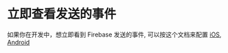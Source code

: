 # 立即查看发送的事件

如果你在开发中，想立即看到 Firebase 发送的事件, 可以按这个文档来配置 [iOS](https://firebase.google.com/docs/analytics/ios/events#xcode), [Android](https://firebase.google.com/docs/analytics/android/events#android_studio)
